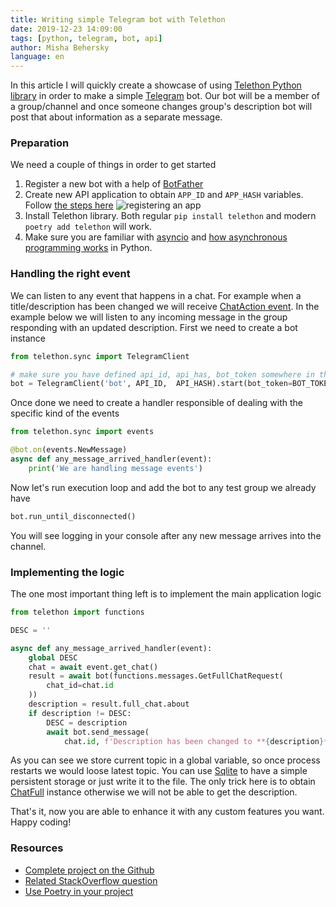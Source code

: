 ```yaml
---
title: Writing simple Telegram bot with Telethon
date: 2019-12-23 14:09:00
tags: [python, telegram, bot, api]
author: Misha Behersky
language: en
---
```


In this article I will quickly create a showcase of using [Telethon Python library](https://docs.telethon.dev/en/latest/) in order to make a simple [Telegram](https://telegram.org/) bot. Our bot will be a member of a group/channel and once someone changes group's description bot will post that about information as a separate message.

### Preparation
We need a couple of things in order to get started
1. Register a new bot with a help of [BotFather](https://core.telegram.org/bots#6-botfather)
2. Create new API application to obtain `APP_ID` and `APP_HASH` variables. Follow [the steps here](https://docs.telethon.dev/en/latest/basic/signing-in.html)
![registering an app](/old/article/e5d53b14217b3ba28d50cd0263835238.png)
3. Install Telethon library. Both regular `pip install telethon` and modern `poetry add telethon` will work.
4. Make sure you are familiar with [asyncio](https://docs.python.org/3/library/asyncio.html) and [how asynchronous programming works](https://realpython.com/async-io-python/) in Python.

### Handling the right event
We can listen to any event that happens in a chat. For example when a title/description has been changed we will receive [ChatAction event](https://docs.telethon.dev/en/latest/quick-references/events-reference.html#chataction). In the example below we will listen to any incoming message in the group responding with an updated description. First we need to create a bot instance


```python
from telethon.sync import TelegramClient

# make sure you have defined api_id, api_has, bot_token somewhere in the code
bot = TelegramClient('bot', API_ID,  API_HASH).start(bot_token=BOT_TOKEN)
```

Once done we need to create a handler responsible of dealing with the specific kind of the events

```python
from telethon.sync import events

@bot.on(events.NewMessage)
async def any_message_arrived_handler(event):
    print('We are handling message events')
```

Now let's run execution loop and add the bot to any test group we already have

```python
bot.run_until_disconnected()
```

You will see logging in your console after any new message arrives into the channel.

### Implementing the logic
The one most important thing left is to implement the main application logic

```python
from telethon import functions

DESC = ''

async def any_message_arrived_handler(event):
    global DESC
    chat = await event.get_chat()
    result = await bot(functions.messages.GetFullChatRequest(
        chat_id=chat.id
    ))
    description = result.full_chat.about
    if description != DESC:
        DESC = description
        await bot.send_message(
            chat.id, f'Description has been changed to **{description}**')
```

As you can see we store current topic in a global variable, so once process restarts we would loose latest topic. You can use [Sqlite](https://docs.python.org/3.9/library/sqlite3.html) to have a simple persistent storage or just write it to the file. The only trick here is to obtain [ChatFull](https://tl.telethon.dev/constructors/chat_full.html) instance otherwise we will not be able to get the description.

That's it, now you are able to enhance it with any custom features you want. Happy coding!

### Resources

* [Complete project on the Github](https://github.com/bmwant/tabtab)
* [Related StackOverflow question](https://stackoverflow.com/questions/48432287/how-to-get-telegrams-channel-description-in-telethon)
* [Use Poetry in your project](using-poetry-in-production)
